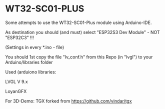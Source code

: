 # WT32-SC01-PLUS

Some attempts to use the WT32-SC01-Plus module using Arduino-IDE.

As destination you should (and must) select "ESP32S3 Dev Module" - NOT "ESP32C3" !!!

(Settings in every *.ino - file)

You should 1st copy the file "lv_conf.h" from this Repo (in "lvgl") to your Arduino/libraries folder

Used (arduiono libraries:

LVGL V 9.x

LoyanGFX

For 3D-Demo:
TGX  forked from https://github.com/vindar/tgx


